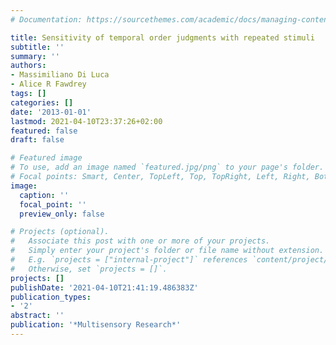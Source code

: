 ```yaml
---
# Documentation: https://sourcethemes.com/academic/docs/managing-content/

title: Sensitivity of temporal order judgments with repeated stimuli
subtitle: ''
summary: ''
authors:
- Massimiliano Di Luca
- Alice R Fawdrey
tags: []
categories: []
date: '2013-01-01'
lastmod: 2021-04-10T23:37:26+02:00
featured: false
draft: false

# Featured image
# To use, add an image named `featured.jpg/png` to your page's folder.
# Focal points: Smart, Center, TopLeft, Top, TopRight, Left, Right, BottomLeft, Bottom, BottomRight.
image:
  caption: ''
  focal_point: ''
  preview_only: false

# Projects (optional).
#   Associate this post with one or more of your projects.
#   Simply enter your project's folder or file name without extension.
#   E.g. `projects = ["internal-project"]` references `content/project/deep-learning/index.md`.
#   Otherwise, set `projects = []`.
projects: []
publishDate: '2021-04-10T21:41:19.486383Z'
publication_types:
- '2'
abstract: ''
publication: '*Multisensory Research*'
---
```

